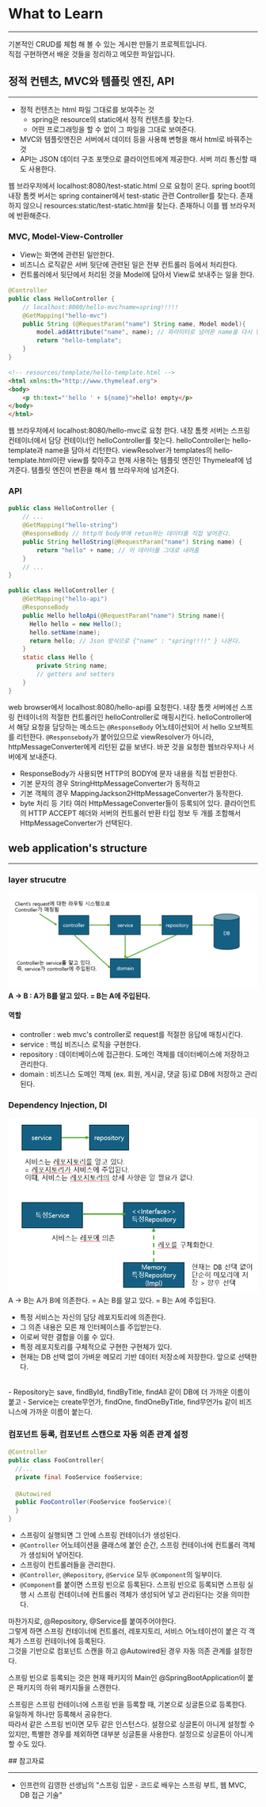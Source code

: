 # What to Learn

---
기본적인 CRUD를 체험 해 볼 수 있는 게시판 만들기 프로젝트입니다. <br>
직접 구현하면서 배운 것들을 정리하고 메모한 파일입니다.

## 정적 컨텐츠, MVC와 템플릿 엔진, API

---
- 정적 컨텐츠는 html 파일 그대로를 보여주는 것
    - spring은 resource의 static에서 정적 컨텐츠를 찾는다.
    - 어떤 프로그래밍을 할 수 없이 그 파일을 그대로 보여준다.
- MVC와 템플릿엔진은 서버에서 데이터 등을 사용해 변형을 해서 html로 바꿔주는 것
- API는 JSON 데이터 구조 포맷으로 클라이언트에게 제공한다. 서버 끼리 통신할 때도 사용한다.

웹 브라우저에서 localhost:8080/test-static.html 으로 요청이 온다.
spring boot의 내장 톰켓 버서는 spring container에서 test-static 관련 Controller를 찾는다.
존재하지 않으니 resources:static/test-static.html을 찾는다.
존재하니 이를 웹 브라우저에 반환해준다.

### MVC, Model-View-Controller
- View는 화면에 관련된 일만한다.
- 비즈니스 로직같은 서버 뒷단에 관련된 일은 전부 컨트롤러 등에서 처리한다.
- 컨트롤러에서 뒷단에서 처리된 것을 Model에 담아서 View로 보내주는 일을 한다.
```Java
@Controller
public class HelloController {
    // localhost:8080/hello-mvc?name=spring!!!!!
    @GetMapping("hello-mvc")
    public String (@RequestParam("name") String name, Model model){
        model.addAttribute("name", name); // 파라미터로 넘어온 name을 다시 넘겨준다.
        return "hello-template";
    }
}
```
```html
<!-- resources/template/hello-template.html -->
<html xmlns:th="http://www.thymeleaf.org">
<body>
    <p th:text="'hello ' + ${name}">hello! empty</p>
</body>
</html>
```
웹 브라우저에서 localhost:8080/hello-mvc로 요청 한다.
내장 톰켓 서버는 스프링 컨테이너에서 담당 컨테이너인 helloController를 찾는다.
helloController는 hello-template과 name을 담아서 리턴한다.
viewResolver가 templates의 hello-template.html이란 view를 찾아주고 현재 사용하는 템플릿 엔진인 Thymeleaf에 넘겨준다.
템플릿 엔진이 변환을 해서 웹 브라우저에 넘겨준다.

### API
```Java
public class HelloController {
    // ...
    @GetMapping("hello-string")
    @ResponseBody // http의 body부에 retun하는 데이터를 직접 넣어준다.
    public String helloString(@RequestParam("name") String name) {
        return "hello" + name; // 이 데이터를 그대로 내려줌
    }
    // ...
}
```

```Java
public class HelloController {
    @GetMapping("hello-api")
    @ResponseBody
    public Hello helloApi(@RequestParam("name") String name){
      Hello hello = new Hello();
      hello.setName(name);
      return hello; // Json 방식으로 {"name" : "spring!!!!" } 나온다.
    }
    static class Hello {
        private String name;
        // getters and setters
    }
}
```
web browser에서 localhost:8080/hello-api를 요청한다.
내장 톰켓 서버에선 스프링 컨테이너의 적절한 컨트롤러인 helloController로 매핑시킨다.
helloController에서 해당 요청을 담당하는 메소드는 `@ResponseBody` 어노테이션되어 서 hello 오브젝트를 리턴한다.
`@Responsebody`가 붙어있으므로 viewResolver가 아니라, httpMessageConverter에게 리턴된 값을 보낸다.
바꾼 것을 요청한 웹브라우저나 서버에게 보내준다.
- ResponseBody가 사용되면 HTTP의 BODY에 문자 내용을 직접 반환한다.
- 기본 문자의 경우 StringHttpMessageConverter가 동적하고
- 기본 객체의 경우 MappingJackson2HttpMessageConverter가 동작한다.
- byte 처리 등 기타 여러 HttpMessageConverter들이 등록되어 있다.
  클라이언트의 HTTP ACCEPT 헤더와 서버의 컨트롤러 반환 타입 정보 두 개를 조합해서 HttpMessageConverter가 선택된다.

## web application's structure

---
### layer strucutre

![img](./resources/webapp-layer-strucutre.png)
<b>A -> B : A가 B를 알고 있다. = B는 A에 주입된다.</b>
#### 역할
- controller : web mvc's controller로 request를 적절한 응답에 매칭시킨다.
- service : 핵심 비즈니스 로직을 구현한다.
- repository : 데이터베이스에 접근한다. 도메인 객체를 데이터베이스에 저장하고 관리한다.
- domain : 비즈니스 도메인 객체 (ex. 회원, 게시글, 댓글 등)로 DB에 저장하고 관리된다.

### Dependency Injection, DI
![img](./resources/di.png)
A -> B는 A가 B에 의존한다. = A는 B를 알고 있다. = B는 A에 주입된다.<br>
- 특정 서비스는 자신의 담당 레포지토리에 의존한다.
- 그 의존 내용은 모른 채 인터페이스를 주입받는다.
- 이로써 약한 결합을 이룰 수 있다.
- 특정 레포지토리를 구체적으로 구현한 구현체가 있다.
- 현재는 DB 선택 없이 가벼운 메모리 기반 데이터 저장소에 저장한다. 앞으로 선택한다.
<br>
- Repository는 save, findById, findByTitle, findAll 같이 DB에 더 가까운 이름이 붙고
- Service는 create무언가, findOne, findOneByTitle, find무언가s 같이 비즈니스에 가까운 이름이 붙는다.

### 컴포넌트 등록, 컴포넌트 스캔으로 자동 의존 관계 설정

```Java
@Controller
public class FooController{
  //...
  private final FooService fooService;
  
  @Autowired
  public FooController(FooService fooService){
  }
}
```
- 스프링이 실행되면 그 안에 스프링 컨테이너가 생성된다.
- `@Controller` 어노테이션을 클래스에 붙인 순간, 스프링 컨테이너에 컨트롤러 객체가 생성되어 넣어진다.
- 스프링이 컨트롤러들을 관리한다.
- `@Controller`, `@Repository`, `@Service` 모두 `@Component`의 일부이다.
- `@Component`를 붙이면 스프링 빈으로 등록된다. 스프링 빈으로 등록되면 스프링 실행 시 스프링 컨테이너에 컨트롤러 객체가 생성되어 넣고 관리된다는 것을 의미한다.
<p>
마찬가지로, @Repository, @Service를 붙여주어야한다.<br>
그렇게 하면 스프링 컨테이너에 컨트롤러, 레포지토리, 서비스 어노테이션이 붙은 각 객체가 스프링 컨테이너에 등록된다.<br>
그것을 기반으로 컴포넌트 스캔을 하고 @Autowired된 경우 자동 의존 관계를 설정한다.
</p>
<p>
스프링 빈으로 등록되는 것은 현재 패키지의 Main인 @SpringBootApplication이 붙은 패키지의 하위 패키지들을 스캔한다.
</p>
<p>
스프링은 스프링 컨테이너에 스프링 빈을 등록할 때, 기본으로 싱글톤으로 등록한다.<br>
유일하게 하나만 등록해서 공유한다.<br>
따라서 같은 스프링 빈이면 모두 같은 인스턴스다. 설정으로 싱글톤이 아니게 설정할 수 있지만, 특별한 경우를 제외하면 대부분 싱글톤을 사용한다.
설정으로 싱글톤이 아니게 할 수도 있다.
</p>
## 참고자료

---
- 인프런의 김영한 선생님의 "스프링 입문 - 코드로 배우는 스프링 부트, 웹 MVC, DB 접근 기술"